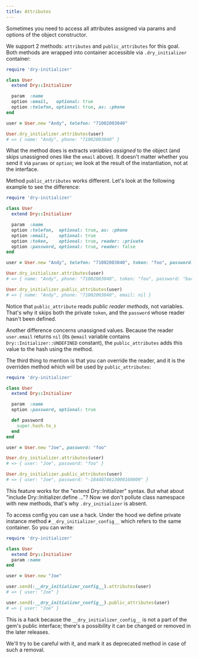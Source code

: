 ```yaml
---
title: Attributes
---
```


Sometimes you need to access all attributes assigned via params and options of the object constructor.

We support 2 methods: `attributes` and `public_attributes` for this goal. Both methods are wrapped into container accessible via `.dry_initializer` container:

```ruby
require 'dry-initializer'

class User
  extend Dry::Initializer

  param  :name
  option :email,   optional: true
  option :telefon, optional: true, as: :phone
end

user = User.new "Andy", telefon: "71002003040"

User.dry_initializer.attributes(user)
# => { name: "Andy", phone: "71002003040" }
```

What the method does is extracts _variables assigned_ to the object (and skips unassigned ones like the `email` above). It doesn't matter whether you send it via `params` or `option`; we look at the result of the instantiation, not at the interface.

Method `public_attributes` works different. Let's look at the following example to see the difference:

```ruby
require 'dry-initializer'

class User
  extend Dry::Initializer

  param  :name
  option :telefon,  optional: true, as: :phone
  option :email,    optional: true
  option :token,    optional: true, reader: :private
  option :password, optional: true, reader: false
end

user = User.new "Andy", telefon: "71002003040", token: "foo", password: "bar"

User.dry_initializer.attributes(user)
# => { name: "Andy", phone: "71002003040", token: "foo", password: "bar" }

User.dry_initializer.public_attributes(user)
# => { name: "Andy", phone: "71002003040", email: nil }
```

Notice that `public_attribute` reads _public reader methods_, not variables. That's why it skips both the private `token`, and the `password` whose reader hasn't been defined.

Another difference concerns unassigned values. Because the reader `user.email` returns `nil` (its `@email` variable contains `Dry::Initializer::UNDEFINED` constant), the `public_attributes` adds this value to the hash using the method.

The third thing to mention is that you can override the reader, and it is the overriden method which will be used by `public_attributes`:

```ruby
require 'dry-initializer'

class User
  extend Dry::Initializer

  param  :name
  option :password, optional: true

  def password
    super.hash.to_s
  end
end

user = User.new "Joe", password: "foo"

User.dry_initializer.attributes(user)
# => { user: "Joe", password: "foo" }

User.dry_initializer.public_attributes(user)
# => { user: "Joe", password: "-1844874613000160009" }
```

This feature works for the "extend Dry::Initializer" syntax. But what about "include Dry::Initializer.define ..."? Now we don't pollute class namespace with new methods, that's why `.dry_initializer` is absent.

To access config you can use a hack. Under the hood we define private instance method `#__dry_initializer_config__` which refers to the same container. So you can write:

```ruby
require 'dry-initializer'

class User
  extend Dry::Initializer
  param :name
end

user = User.new "Joe"

user.send(:__dry_initializer_config__).attributes(user)
# => { user: "Joe" }

user.send(:__dry_initializer_config__).public_attributes(user)
# => { user: "Joe" }
```

This is a hack because the `__dry_initializer_config__` is not a part of the gem's public interface; there's a possibility it can be changed or removed in the later releases.

We'll try to be careful with it, and mark it as deprecated method in case of such a removal.
